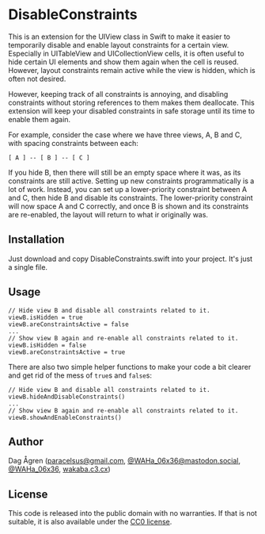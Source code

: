 # DisableConstraints #

This is an extension for the UIView class in Swift to make it easier to temporarily
disable and enable layout constraints for a certain view. Especially in UITableView and
UICollectionView cells, it is often useful to hide certain UI elements and show them
again when the cell is reused. However, layout constraints remain active while the
view is hidden, which is often not desired.

However, keeping track of all constraints is annoying, and disabling constraints without
storing references to them makes them deallocate. This extension will keep your disabled
constraints in safe storage until its time to enable them again.

For example, consider the case where we have three views, A, B and C, with spacing
constraints between each:

    [ A ] -- [ B ] -- [ C ]

If you hide B, then there will still be an empty space where it was, as its constraints
are still active. Setting up new constraints programmatically is a lot of work. Instead,
you can set up a lower-priority constraint between A and C, then hide B and disable its
constraints. The lower-priority constraint will now space A and C correctly, and once B
is shown and its constraints are re-enabled, the layout will return to what ir
originally was.

## Installation ##

Just download and copy DisableConstraints.swift into your project. It's just a single file.

## Usage ##

	// Hide view B and disable all constraints related to it.
	viewB.isHidden = true
	viewB.areConstraintsActive = false
	...
	// Show view B again and re-enable all constraints related to it.
	viewB.isHidden = false
	viewB.areConstraintsActive = true

There are also two simple helper functions to make your code a bit clearer and get rid of
the mess of `true`s and `false`s:

	// Hide view B and disable all constraints related to it.
	viewB.hideAndDisableConstraints()
	...
	// Show view B again and re-enable all constraints related to it.
	viewB.showAndEnableConstraints()

## Author ##

Dag Ågren ([paracelsus@gmail.com](mailto:paracelsus@gmail.com),
[@WAHa_06x36@mastodon.social](https://mastodon.social/@WAHa_06x36),
[@WAHa_06x36](https://twitter.com/WAHa_06x36),
[wakaba.c3.cx](http://wakaba.c3.cx/))

## License ##

This code is released into the public domain with no warranties. If that
is not suitable, it is also available under the
[CC0 license](http://creativecommons.org/publicdomain/zero/1.0/).
